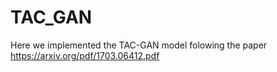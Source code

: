 # TAC_GAN
 
Here we implemented the TAC-GAN model folowing the paper https://arxiv.org/pdf/1703.06412.pdf
